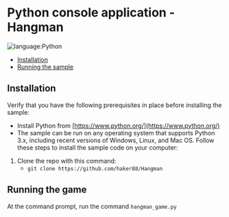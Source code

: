 # Python console application -Hangman

![language:Python](https://img.shields.io/badge/Language-Python-blue.svg?style=flat-square) 
* [Installation](#installation)
* [Running the sample](#running-the-sample)

## Installation

Verify that you have the following prerequisites in place before installing the sample:

* Install Python from [https://www.python.org/](https://www.python.org/)
* The sample can be run on any operating system that supports Python 3.x, including recent versions of Windows, Linux, and Mac OS.
Follow these steps to install the sample code on your computer:

1. Clone the repo with this command:
    * ```git clone https://github.com/haker88/Hangman```

## Running the game

At the command prompt, run the command ```hangman_game.py```

